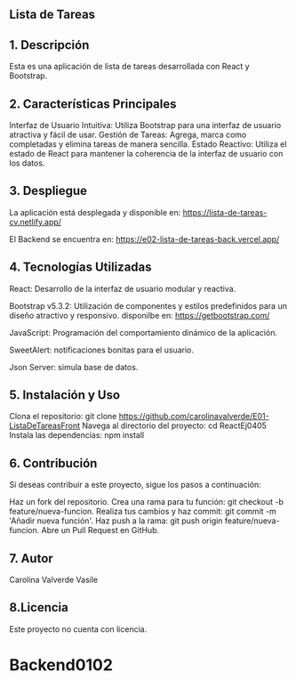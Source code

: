 ## **Lista de Tareas**

## 1. Descripción
Esta es una aplicación de lista de tareas desarrollada con React y Bootstrap.

## 2. Características Principales

Interfaz de Usuario Intuitiva: Utiliza Bootstrap para una interfaz de usuario atractiva y fácil de usar.
Gestión de Tareas: Agrega, marca como completadas y elimina tareas de manera sencilla.
Estado Reactivo: Utiliza el estado de React para mantener la coherencia de la interfaz de usuario con los datos.

## 3. Despliegue

La aplicación está desplegada y disponible en: 
https://lista-de-tareas-cv.netlify.app/

El Backend se encuentra en:
https://e02-lista-de-tareas-back.vercel.app/

## 4. Tecnologías Utilizadas
React: Desarrollo de la interfaz de usuario modular y reactiva.

Bootstrap v5.3.2: Utilización de componentes y estilos predefinidos para un diseño atractivo y responsivo. disponilbe en: https://getbootstrap.com/

JavaScript: Programación del comportamiento dinámico de la aplicación.

SweetAlert: notificaciones bonitas para el usuario.

Json Server: simula base de datos.

## 5. Instalación y Uso
Clona el repositorio: git clone https://github.com/carolinavalverde/E01-ListaDeTareasFront
Navega al directorio del proyecto: cd ReactEj0405
Instala las dependencias: npm install

## 6. Contribución
Si deseas contribuir a este proyecto, sigue los pasos a continuación:

Haz un fork del repositorio.
Crea una rama para tu función: git checkout -b feature/nueva-funcion.
Realiza tus cambios y haz commit: git commit -m 'Añadir nueva función'.
Haz push a la rama: git push origin feature/nueva-funcion.
Abre un Pull Request en GitHub.

## 7. Autor
Carolina Valverde Vasile

## 8.Licencia
Este proyecto no cuenta con licencia.

# Backend0102

